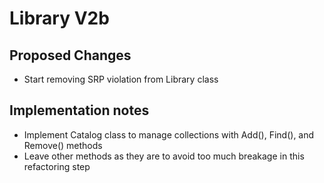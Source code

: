 # Library V2b

## Proposed Changes

- Start removing SRP violation from Library class

## Implementation notes

- Implement Catalog class to manage collections with Add(), Find(), and
  Remove() methods
- Leave other methods as they are to avoid too much breakage in this
  refactoring step